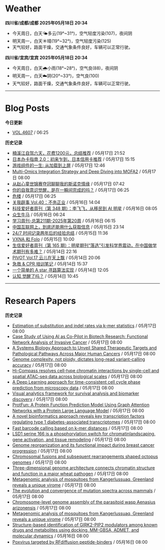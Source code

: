 # Weather
<!--qweather:start-->
**四川省/成都/成都 2025年05月18日 20:34**
- 今天周日，白天🌤️多云(19°~31°)，空气轻度污染(107)，夜间阴
- 明天周一，白天☀️晴(19°~32°)，空气轻度污染(125)
- 天气较好，路面干燥，交通气象条件良好，车辆可以正常行驶。

**四川省/宜宾/宜宾 2025年05月18日 20:34**
- 今天周日，白天🌧️小雨(18°~28°)，空气良(88)，夜间阴
- 明天周一，白天☁️阴(20°~33°)，空气良(100)
- 天气较好，路面干燥，交通气象条件良好，车辆可以正常行驶。
<!--qweather:end-->
---
# Blog Posts
<!--rss-blogs:start-->
**今日更新**
- [VOL.4607](http://m.wufazhuce.com/one/4770) / 06:25

**历史记录**
- [楠溪江自驾六天，花费1200元，总结推荐](https://blog.ops-coffee.cn/r/city-china-zhejiang-wenzhou-yongjia-nanxijiang.html) / 05月17日 21:52
- [日本办卡指南 2.0：初来乍到，日本信用卡推荐](https://song.al/creditcard2) / 05月17日 15:15
- [游戏组件的一生: 从加载到上屏](https://blog.ursb.me/posts/game-engine-renderer/) / 05月17日 12:46
- [Multi-Omics Integration Strategy and Deep Diving into MOFA2](https://divingintogeneticsandgenomics.com/post/multiomics-mofa2/) / 05月17日 08:00
- [从赵心童世锦赛夺冠聊聊我的斯诺克情缘](https://wiki.eryajf.net/pages/a49f60/) / 05月17日 07:42
- [你的自我意识觉醒，是在一瞬间完成的吗？](http://m.wufazhuce.com/question/4367) / 05月17日 06:25
- [危楼](http://m.wufazhuce.com/article/6794) / 05月17日 06:25
- [关我辟事 Vol.40：不务正业](https://blog.douchi.space/spark-joy-digest-2025-5a/) / 05月16日 14:04
- [科技爱好者周刊（第 348 期）：李飞飞，从移民到 AI 明星](http://www.ruanyifeng.com/blog/2025/05/weekly-issue-348.html) / 05月16日 08:05
- [众生牛马](https://www.xiangshitan.com/post/3402.html) / 05月16日 06:24
- [学习周刊-总第211期-2025年第20周](https://wiki.eryajf.net/pages/a0fa42/) / 05月16日 06:15
- [中国互联网上，到底还能用什么获取信息](https://cyp0633.icu/timeline/2025/05/fsou-lawsuit/) / 05月15日 23:14
- [24/7 时间记录两年后的经验总结](https://thirdshire.com/timetracking/) / 05月15日 11:36
- [VXNA 和 Folo](https://anotherdayu.com/2025/6972/) / 05月15日 10:00
- [生信爱好者周刊（第 165 期）：明星期刊“落选”引发科学界震动，在中国做学术期刊有多难？](https://openbiox.github.io/weekly/issue-165/) / 05月14日 22:16
- [PIVOT Vol.17 云儿在天上飘](https://anotherdayu.com/2025/6966/) / 05月14日 20:06
- [急救 & CPR 培训笔记](https://blog.douchi.space/first-aid-training/) / 05月14日 15:37
- [一个简单的 A star 寻路算法实现](https://blog.codingnow.com/2025/05/a_star_pathfinding.html) / 05月14日 12:05
- [认知 觉醒了吗？](https://imzm.im/cognitive-awakening/) / 05月14日 10:45
<!--rss-blogs:end-->
---
# Research Papers
<!--rss-papers:start-->
**历史记录**
- [Estimation of substitution and indel rates via k-mer statistics](https://www.biorxiv.org/content/10.1101/2025.05.14.653858v1?rss=1) / 05月17日 08:00
- [Case Study of Using AI as Co-Pilot in Biotech Research: Functional Network Analysis of Invasive Cancer](https://www.biorxiv.org/content/10.1101/2025.05.14.654152v1?rss=1) / 05月17日 08:00
- [A Systems Biology Approach to Unveil Shared Therapeutic Targets and Pathological Pathways Across Major Human Cancers](https://www.biorxiv.org/content/10.1101/2025.05.14.653945v1?rss=1) / 05月17日 08:00
- [Genome complexity, not ploidy, dictates long-read variant-calling accuracy](https://www.biorxiv.org/content/10.1101/2025.05.14.653922v1?rss=1) / 05月17日 08:00
- [Hi-Compass resolves cell-type chromatin interactions by single-cell and spatial ATAC-seq data across biological scales](https://www.biorxiv.org/content/10.1101/2025.05.14.654019v1?rss=1) / 05月17日 08:00
- [A Deep Learning approach for time-consistent cell cycle phase prediction from microscopy data](https://www.biorxiv.org/content/10.1101/2025.05.16.654306v1?rss=1) / 05月17日 08:00
- [Visual analytics framework for survival analysis and biomarker discovery](https://www.biorxiv.org/content/10.1101/2025.05.14.654136v1?rss=1) / 05月17日 08:00
- [ProtFun: A Protein Function Prediction Model Using Graph Attention Networks with a Protein Large Language Model](https://www.biorxiv.org/content/10.1101/2025.05.13.653854v1?rss=1) / 05月17日 08:00
- [A novel bioinformatics approach reveals key transcription factors regulating type 1 diabetes-associated transcriptomes](https://www.biorxiv.org/content/10.1101/2025.05.13.653885v1?rss=1) / 05月17日 08:00
- [Fast barcode calling based on k-mer distances](https://www.biorxiv.org/content/10.1101/2025.05.12.653416v1?rss=1) / 05月17日 08:00
- [LSD1 serine 166 is a phosphorylation switch for chromatinlandscaping, gene activation, and tissue remodeling](https://www.biorxiv.org/content/10.1101/2025.05.14.653937v1?rss=1) / 05月17日 08:00
- [Genome reorganization and its functional impact during breast cancer progression](https://www.biorxiv.org/content/10.1101/2025.05.14.654144v1?rss=1) / 05月17日 08:00
- [Chromosomal fusions and subsequent rearrangements shaped octopus genomes](https://www.biorxiv.org/content/10.1101/2025.05.16.652989v1?rss=1) / 05月17日 08:00
- [Three-dimensional genome architecture connects chromatin structure and function in a major wheat pathogen](https://www.biorxiv.org/content/10.1101/2025.05.13.653796v1?rss=1) / 05月17日 08:00
- [Metagenomic analysis of mosquitoes from Kangerlussuaq, Greenland reveals a unique virome](https://www.nature.com/articles/s41598-025-01086-z) / 05月17日 08:00
- [The evolution and convergence of mutation spectra across mammals](https://www.nature.com/articles/s42003-025-08181-x) / 05月17日 08:00
- [Chromosome-level genome assembly of the parasitoid wasp Aenasius arizonensis](https://www.nature.com/articles/s41597-025-05020-w) / 05月17日 08:00
- [Metagenomic analysis of mosquitoes from Kangerlussuaq, Greenland reveals a unique virome](https://www.nature.com/articles/s41598-025-01086-z) / 05月17日 08:00
- [Structure-based identification of GIRK2-PIP2 modulators among known drugs and metabolites using docking, MM-GBSA, ADMET, and molecular dynamics](https://www.biorxiv.org/content/10.1101/2025.05.13.653795v1?rss=1) / 05月16日 08:00
- [Poxvirus targeted by RFdiffusion peptide-binders](https://www.biorxiv.org/content/10.1101/2025.05.14.654163v1?rss=1) / 05月16日 08:00
<!--rss-papers:end-->
